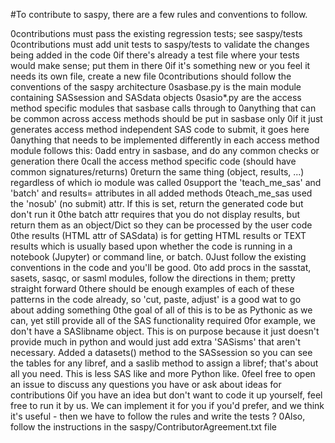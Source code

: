 #To contribute to saspy, there are a few rules and conventions to follow.

0contributions must pass the existing regression tests; see saspy/tests
0contributions must add unit tests to saspy/tests to validate the changes being added in the code
 0if there's already a test file where your tests would make sense; put them in there
 0if it's something new or you feel it needs its own file, create a new file
0contributions should follow the conventions of the saspy architecture
 0sasbase.py is the main module containing SASsession and SASdata objects
 0sasio*.py are the access method specific modules that sasbase calls through to
  0anything that can be common across access methods should be put in sasbase only
   0if it just generates access method independent SAS code to submit, it goes here
  0anything that needs to be implemented differently in each access method module follows this:
   0add entry in sasbase, and do any common checks or generation there
   0call the access method specific code (should have common signatures/returns)
   0return the same thing (object, results, ...) regardless of which io module was called
 0support the 'teach_me_sas' and 'batch' and results= attributes in all added methods
  0teach_me_sas used the 'nosub' (no submit) attr. If this is set, return the generated code but don't run it
  0the batch attr requires that you do not display results, but return them as an object/Dict so they can be processed by the user code
  0the results (HTML attr of SASdata) is for getting HTML results or TEXT results which is usually based upon whether the code is running in a notebook (Jupyter) or command line, or batch. 
  0Just follow the existing conventions in the code and you'll be good. 
0to add procs in the sasstat, sasets, sasqc, or sasml modules, follow the directions in them; pretty straight forward
0there should be enough examples of each of these patterns in the code already, so 'cut, paste, adjust' is a good wat to go about adding something
0the goal of all of this is to be as Pythonic as we can, yet still provide all of the SAS functionality required
 0for example, we don't have a SASlibname object. This is on purpose because it just doesn't provide much in python and would just add extra 'SASisms' that aren't necessary. Added a datasets() method to the SASsession so you can see the tables for any libref, and a saslib method to assign a libref; that's about all you need. This is less SAS like and more Python like.
0feel free to open an issue to discuss any questions you have or ask about ideas for contributions
0if you have an idea but don't want to code it up yourself, feel free to run it by us. We can implement it for you if you'd prefer, and we think it's useful - then we have to follow the rules and write the tests ?
0Also, follow the instructions in the saspy/ContributorAgreement.txt file 
